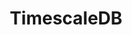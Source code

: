 ---
draft: false
title: TimescaleDB
content:
  id: timescaledb
  name: TimescaleDB
  website: https://www.timescale.com/
  short_description: TimescaleDB is the leading open-source relational database with support for time-series data.
---